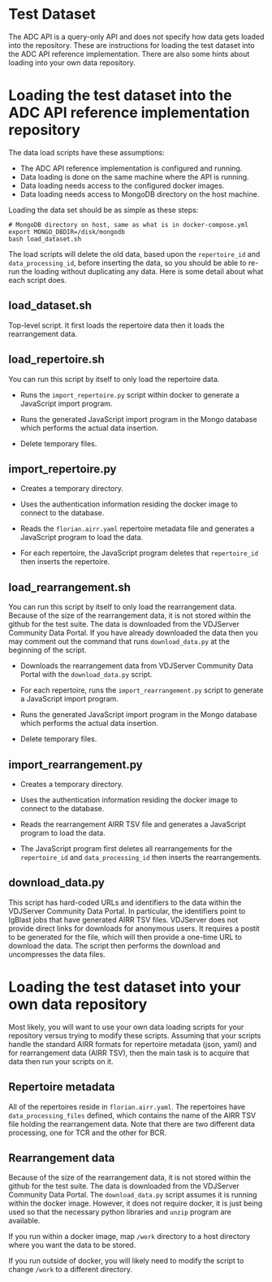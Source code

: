 # Test Dataset

The ADC API is a query-only API and does not specify how data gets
loaded into the repository. These are instructions for loading the
test dataset into the ADC API reference implementation. There are also
some hints about loading into your own data repository.

# Loading the test dataset into the ADC API reference implementation repository

The data load scripts have these assumptions:

- The ADC API reference implementation is configured and running.
- Data loading is done on the same machine where the API is running.
- Data loading needs access to the configured docker images.
- Data loading needs access to MongoDB directory on the host machine.

Loading the data set should be as simple as these steps:

```
# MongoDB directory on host, same as what is in docker-compose.yml
export MONGO_DBDIR=/disk/mongodb
bash load_dataset.sh
```

The load scripts will delete the old data, based upon the
`repertoire_id` and `data_processing_id`, before inserting the data,
so you should be able to re-run the loading without duplicating any
data. Here is some detail about what each script does.

## load_dataset.sh

Top-level script. It first loads the repertoire data then it loads the
rearrangement data.

## load_repertoire.sh

You can run this script by itself to only load the repertoire data.

- Runs the `import_repertoire.py` script within docker to generate a
  JavaScript import program.

- Runs the generated JavaScript import program in the Mongo database
  which performs the actual data insertion.

- Delete temporary files.

## import_repertoire.py

- Creates a temporary directory.

- Uses the authentication information residing the docker image to
  connect to the database.

- Reads the `florian.airr.yaml` repertoire metadata file and generates
  a JavaScript program to load the data.

- For each repertoire, the JavaScript program deletes that
  `repertoire_id` then inserts the repertoire.

## load_rearrangement.sh

You can run this script by itself to only load the rearrangement
data. Because of the size of the rearrangement data, it is not stored
within the github for the test suite. The data is downloaded from the
VDJServer Community Data Portal. If you have already downloaded the
data then you may comment out the command that runs `download_data.py`
at the beginning of the script.

- Downloads the rearrangement data from VDJServer Community Data
  Portal with the `download_data.py` script.

- For each repertoire, runs the `import_rearrangement.py` script to
  generate a JavaScript import program.

- Runs the generated JavaScript import program in the Mongo database
  which performs the actual data insertion.

- Delete temporary files.

## import_rearrangement.py

- Creates a temporary directory.

- Uses the authentication information residing the docker image to
  connect to the database.

- Reads the rearrangement AIRR TSV file and generates
  a JavaScript program to load the data.

- The JavaScript program first deletes all rearrangements for the
  `repertoire_id` and `data_processing_id` then inserts the
  rearrangements.

## download_data.py

This script has hard-coded URLs and identifiers to the data within the
VDJServer Community Data Portal. In particular, the identifiers point
to IgBlast jobs that have generated AIRR TSV files. VDJServer does not
provide direct links for downloads for anonymous users. It requires a
postit to be generated for the file, which will then provide a
one-time URL to download the data. The script then performs the
download and uncompresses the data files.

# Loading the test dataset into your own data repository

Most likely, you will want to use your own data loading scripts for
your repository versus trying to modify these scripts. Assuming that
your scripts handle the standard AIRR formats for repertoire metadata
(json, yaml) and for rearrangement data (AIRR TSV), then the main task
is to acquire that data then run your scripts on it.

## Repertoire metadata

All of the repertoires reside in `florian.airr.yaml`. The repertoires
have `data_processing_files` defined, which contains the name of the
AIRR TSV file holding the rearrangement data. Note that there are two
different data processing, one for TCR and the other for BCR.

## Rearrangement data

Because of the size of the rearrangement data, it is not stored within
the github for the test suite. The data is downloaded from the
VDJServer Community Data Portal. The `download_data.py` script assumes
it is running within the docker image. However, it does not require
docker, it is just being used so that the necessary python libraries
and `unzip` program are available.

If you run within a docker image, map `/work` directory to a host
directory where you want the data to be stored.

If you run outside of docker, you will likely need to modify the
script to change `/work` to a different directory.
